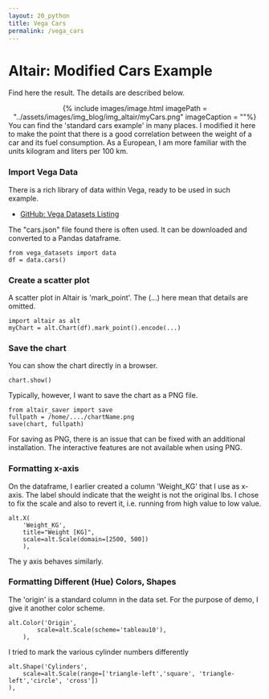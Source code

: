 ```yaml
---
layout: 20_python
title: Vega Cars
permalink: /vega_cars
---
```


# Altair: Modified Cars Example

Find here the result. The details are described below.
<center>
{% include images/image.html imagePath = "../assets/images/img_blog/img_altair/myCars.png" imageCaption =  ""%}
</center>
You can find the 'standard cars example' in many places. I modified it here to make the point that there is a good correlation between the weight of a car and its fuel consumption. As a European, I am more familiar with the units kilogram and liters per 100 km. 


### Import Vega Data

There is a rich library of data within Vega, ready to be used in such example.
- [GitHub: Vega Datasets Listing](https://github.com/vega/vega-datasets/tree/next/data)

 The "cars.json" file found there is often used.
 It can be downloaded and converted to a Pandas dataframe.

>
    from vega_datasets import data
    df = data.cars()


### Create a scatter plot

A scatter plot in Altair is 'mark_point'. The (...) here mean that details are omitted.

>
    import altair as alt
    myChart = alt.Chart(df).mark_point().encode(...)

### Save the chart

You can show the chart directly in a browser.
>
    chart.show()

Typically, however, I want to save the chart as a PNG file.

>
    from altair_saver import save
    fullpath = /home/..../chartName.png
    save(chart, fullpath)


For saving as PNG, there is an issue that can be fixed with an additional installation.
The interactive features are not available when using PNG.


### Formatting x-axis

On the dataframe, I earlier created a column 'Weight_KG' that I use as x-axis.
The label should indicate that the weight is not the original lbs. 
I chose to fix the scale and also to revert it, i.e. running from high value to low value.

>
    alt.X(
        'Weight_KG', 
        title="Weight [KG]", 
        scale=alt.Scale(domain=[2500, 500])
        ),

The y axis behaves similarly.

### Formatting Different (Hue) Colors, Shapes

The 'origin' is a standard column in the data set. For the purpose of demo, I give it another color scheme.

>
    alt.Color('Origin',
            scale=alt.Scale(scheme='tableau10'),   
        ),

I tried to mark the various cylinder numbers differently

>
    alt.Shape('Cylinders', 
        scale=alt.Scale(range=['triangle-left','square', 'triangle-left','circle', 'cross'])
    ),
